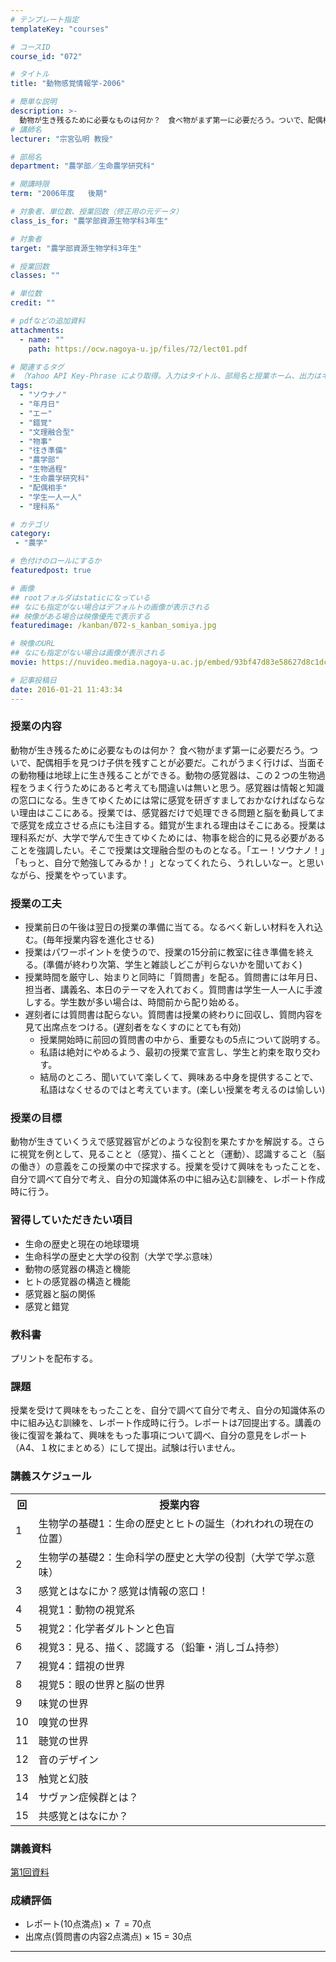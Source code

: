 ```yaml
---
# テンプレート指定
templateKey: "courses"

# コースID
course_id: "072"

# タイトル
title: "動物感覚情報学-2006"

# 簡単な説明
description: >-
  動物が生き残るために必要なものは何か？　食べ物がまず第一に必要だろう。ついで、配偶相手を見つけ子供を残すことが必要だ。これがうまく行けば、当面その動物種は地球上に生き残ることができる。動物の感覚器は、この２つの生物過程をうまく行うためにあると考えても間違いは無いと思う。感覚器は情報と知識の窓口になる。生きてゆくためには常に感覚を研ぎすましておかなければならない理由はここにある。授業では、感覚器だけ ....
# 講師名
lecturer: "宗宮弘明 教授"

# 部局名
department: "農学部／生命農学研究科"

# 開講時限
term: "2006年度	後期"

# 対象者、単位数、授業回数（修正用の元データ）
class_is_for: "農学部資源生物学科3年生"

# 対象者
target: "農学部資源生物学科3年生"

# 授業回数
classes: ""

# 単位数
credit: ""

# pdfなどの追加資料
attachments:
  - name: "" 
    path: https://ocw.nagoya-u.jp/files/72/lect01.pdf

# 関連するタグ
# （Yahoo API Key-Phrase により取得。入力はタイトル、部局名と授業ホーム、出力はキーフレーズ（tags））
tags:
  - "ソウナノ"
  - "年月日"
  - "エー"
  - "錯覚"
  - "文理融合型"
  - "物事"
  - "往き準備"
  - "農学部"
  - "生物過程"
  - "生命農学研究科"
  - "配偶相手"
  - "学生一人一人"
  - "理科系"

# カテゴリ
category:
 - "農学"

# 色付けのロールにするか
featuredpost: true

# 画像
## rootフォルダはstaticになっている
## なにも指定がない場合はデフォルトの画像が表示される
## 映像がある場合は映像優先で表示する
featuredimage: /kanban/072-s_kanban_somiya.jpg

# 映像のURL
## なにも指定がない場合は画像が表示される
movie: https://nuvideo.media.nagoya-u.ac.jp/embed/93bf47d83e58627d8c1dca20d857e11f60065924

# 記事投稿日
date: 2016-01-21 11:43:34
---
```


### 授業の内容

動物が生き残るために必要なものは何か？ 食べ物がまず第一に必要だろう。ついで、配偶相手を見つけ子供を残すことが必要だ。これがうまく行けば、当面その動物種は地球上に生き残ることができる。動物の感覚器は、この２つの生物過程をうまく行うためにあると考えても間違いは無いと思う。感覚器は情報と知識の窓口になる。生きてゆくためには常に感覚を研ぎすましておかなければならない理由はここにある。授業では、感覚器だけで処理できる問題と脳を動員してまで感覚を成立させる点にも注目する。錯覚が生まれる理由はそこにある。授業は理科系だが、大学で学んで生きてゆくためには、物事を総合的に見る必要があることを強調したい。そこで授業は文理融合型のものとなる。「エー！ソウナノ！」「もっと、自分で勉強してみるか！」となってくれたら、うれしいなー。と思いながら、授業をやっています。


### 授業の工夫

  * 授業前日の午後は翌日の授業の準備に当てる。なるべく新しい材料を入れ込む。(毎年授業内容を進化させる)
  * 授業はパワーポイントを使うので、授業の15分前に教室に往き準備を終える。(準備が終わり次第、学生と雑談しどこが判らないかを聞いておく)
  * 授業時間を厳守し、始まりと同時に「質問書」を配る。質問書には年月日、担当者、講義名、本日のテーマを入れておく。質問書は学生一人一人に手渡しする。学生数が多い場合は、時間前から配り始める。
  * 遅刻者には質問書は配らない。質問書は授業の終わりに回収し、質問内容を見て出席点をつける。(遅刻者をなくすのにとても有効) 
      * 授業開始時に前回の質問書の中から、重要なもの5点について説明する。
      * 私語は絶対にやめるよう、最初の授業で宣言し、学生と約束を取り交わす。
      * 結局のところ、聞いていて楽しくて、興味ある中身を提供することで、私語はなくせるのではと考えています。(楽しい授業を考えるのは愉しい)</ul>





### 授業の目標

動物が生きていくうえで感覚器官がどのような役割を果たすかを解説する。さらに視覚を例として、見ることと（感覚）、描くことと（運動）、認識すること（脳の働き）の意義をこの授業の中で探求する。授業を受けて興味をもったことを、自分で調べて自分で考え、自分の知識体系の中に組み込む訓練を、レポート作成時に行う。 

### 習得していただきたい項目

  * 生命の歴史と現在の地球環境
  * 生命科学の歴史と大学の役割（大学で学ぶ意味）
  * 動物の感覚器の構造と機能
  * ヒトの感覚器の構造と機能
  * 感覚器と脳の関係
  * 感覚と錯覚

### 教科書

プリントを配布する。 

### 課題

授業を受けて興味をもったことを、自分で調べて自分で考え、自分の知識体系の中に組み込む訓練を、レポート作成時に行う。レポートは7回提出する。講義の後に復習を兼ねて、興味をもった事項について調べ、自分の意見をレポート（A4、１枚にまとめる）にして提出。試験は行いません。


<h3>講義スケジュール</h3>

<table class="basic" width="455">

<tr>
<th class="center" width="20">回</th>
<th class="center">授業内容</th>
</tr>

<tr>
<td class="center" width="20">1</td>
<td>
生物学の基礎1：生命の歴史とヒトの誕生（われわれの現在の位置）
</td>
</tr>

<tr>
<td class="center" width="20">2</td>
<td>
生物学の基礎2：生命科学の歴史と大学の役割（大学で学ぶ意味）
</td>
</tr>

<tr>
<td class="center" width="20">3</td>
<td>
感覚とはなにか？感覚は情報の窓口！
</td>
</tr>

<tr>
<td class="center" width="20">4</td>
<td> 
視覚1：動物の視覚系
</td>
</tr>

<tr>
<td class="center" width="20">5</td>
<td>
視覚2：化学者ダルトンと色盲
</td>
</tr>

<tr>
<td class="center" width="20">6</td>
<td>
視覚3：見る、描く、認識する（鉛筆・消しゴム持参）
</td>
</tr>

<tr>
<td class="center" width="20">7</td>
<td>
視覚4：錯視の世界
</td>
</tr>

<tr>
<td class="center" width="20">8</td>
<td>
視覚5：眼の世界と脳の世界
</td>
</tr>

<tr>
<td class="center" width="20">9</td>
<td>
味覚の世界
</td>
</tr>

<tr>
<td class="center" width="20">10</td>
<td>
嗅覚の世界
</td>
</tr>

<tr>
<td class="center" width="20">11</td>
<td>
聴覚の世界
</td>
</tr>

<tr>
<td class="center" width="20">12</td>
<td>
音のデザイン
</td>
</tr>

<tr>
<td class="center" width="20">13</td>
<td>
触覚と幻肢
</td>
</tr>

<tr>
<td class="center" width="20">14</td>
<td>
サヴァン症候群とは？
</td>
</tr>

<tr>
<td class="center" width="20">15</td>
<td>
共感覚とはなにか？
</td>
</tr>

</table> 


### 講義資料

[第1回資料](https://ocw.nagoya-u.jp/files/72/lect01.pdf) 





### 成績評価

  * レポート(10点満点) × ７ = 70点
  * 出席点(質問書の内容2点満点) × 15 = 30点





-----